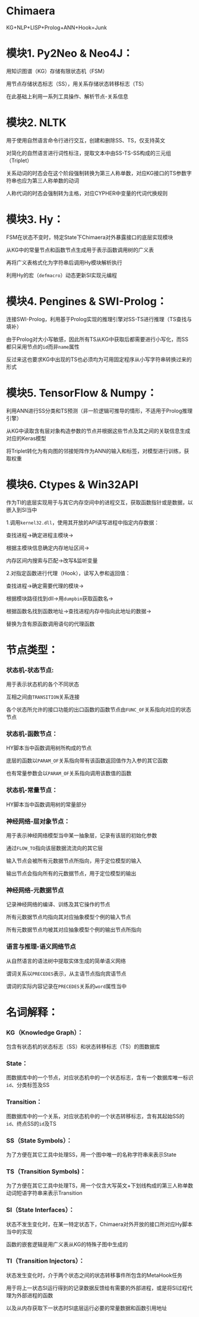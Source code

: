 # Chimaera
KG+NLP+LISP+Prolog+ANN+Hook=Junk
# 模块1. Py2Neo & Neo4J：
用知识图谱（KG）存储有限状态机（FSM）

用节点存储状态标志（SS），用关系存储状态转移标志（TS）

在此基础上利用一系列工具操作、解析节点-关系信息
# 模块2. NLTK
用于使用自然语言命令行进行交互，创建和删除SS、TS，仅支持英文

对简化的自然语言进行词性标注，提取文本中由SS-TS-SS构成的三元组（Triplet）

关系动词的时态会在这个阶段强制转换为第三人称单数，对应KG接口的TS参数字符串也应为第三人称单数的动词

人称代词的时态会强制转为主格，对应CYPHER中变量的代词代换规则
# 模块3. Hy：
FSM在状态不变时，特定State下Chimaera对外暴露接口的底层实现模块

从KG中的常量节点和函数节点生成用于表示函数调用树的广义表

再将广义表格式化为字符串后调用Hy模块解析执行

利用Hy的宏（`defmacro`）动态更新SI实现元编程
# 模块4. Pengines & SWI-Prolog：
连接SWI-Prolog，利用基于Prolog实现的推理引擎对SS-TS进行推理（TS查找与填补）

由于Prolog对大小写敏感，因此所有TS从KG中获取后都需要进行小写化，而SS都只采用节点的`id`而非`name`属性

反过来这也要求KG中出现的TS也必须均为可用固定程序从小写字符串转换过来的形式
# 模块5. TensorFlow & Numpy：
利用ANN进行SS分类和TS预测（非一阶逻辑可推导的情形，不适用于Prolog推理引擎）

从KG中读取含有层对象构造参数的节点并根据这些节点及其之间的关联信息生成对应的Keras模型

将Triplet转化为有向图的邻接矩阵作为ANN的输入和标签，对模型进行训练，获取权重
# 模块6. Ctypes & Win32API
作为TI的底层实现用于与其它内存空间中的进程交互，获取函数指针或是数据，以嵌入到SI当中

1.调用`kernel32.dll`，使用其开放的API读写进程中指定内存数据：

查找进程->确定进程主模块->

根据主模块信息确定内存地址区间->

内存区间内搜索与匹配->改写&监听变量

2.对指定函数进行代理（Hook），读写入参和返回值：

查找进程->确定需要代理的模块->

根据模块路径找到dll->用`dumpbin`获取函数名->

根据函数名找到函数地址->查找进程内存中指向此地址的数据->

替换为含有原函数调用语句的代理函数
# 节点类型：
### 状态机-状态节点:
用于表示状态机的各个不同状态

互相之间由`TRANSITION`关系连接

各个状态所允许的接口功能的出口函数的函数节点由`FUNC_OF`关系指向对应的状态节点
### 状态机-函数节点：
HY脚本当中函数调用树所构成的节点

底层的函数以`PARAM_OF`关系指向带有该函数返回值作为入参的其它函数

也有常量参数会以`PARAM_OF`关系指向调用该数值的函数
### 状态机-常量节点：
HY脚本当中函数调用树的常量部分
### 神经网络-层对象节点：
用于表示神经网络模型当中某一抽象层，记录有该层的初始化参数

通过`FLOW_TO`指向该层数据流流向的其它层

输入节点会被所有元数据节点所指向，用于定位模型的输入

输出节点会指向所有的元数据节点，用于定位模型的输出
### 神经网络-元数据节点
记录神经网络的编译、训练及其它操作的节点

所有元数据节点均指向其对应抽象模型个例的输入节点

所有元数据节点均被其对应抽象模型个例的输出节点所指向
### 语言与推理-语义网络节点
从自然语言的语法树中提取实体生成的简单语义网络

谓词关系以`PRECEDES`表示，从主语节点指向宾语节点

谓词的实际内容记录在`PRECEDES`关系的`word`属性当中
# 名词解释：
### KG（Knowledge Graph）：
包含有状态机的状态标志（SS）和状态转移标志（TS）的图数据库
### State：
图数据库中的一个节点，对应状态机中的一个状态标志，含有一个数据库唯一标识`id`、分类标签及SS
### Transition：
图数据库中的一个关系，对应状态机中的一个状态转移标志，含有其起始SS的`id`、终点SS的`id`及TS
### SS（State Symbols）：
为了方便在其它工具中处理SS，用一个图中唯一的名称字符串来表示State
### TS（Transition Symbols)：
为了方便在其它工具中处理TS，用一个仅含大写英文+下划线构成的第三人称单数动词短语字符串来表示Transition
### SI（State Interfaces）：
状态不发生变化时，在某一特定状态下，Chimaera对外开放的接口所对应Hy脚本当中的实现

函数的嵌套逻辑是用广义表从KG的特殊子图中生成的
### TI（Transition Injectors）：
状态发生变化时，介于两个状态之间的状态转移事件所包含的MetaHook任务

用于将上一状态SI运行得到的记录数据反馈给有需要的外部进程，或是将SI过程代理为外部进程的函数

以及从内存获取下一状态时SI底层运行必要的常量数据和函数引用地址